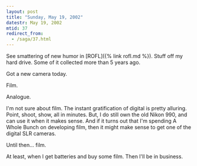 ```yaml
---
layout: post
title: "Sunday, May 19, 2002"
datestr: May 19, 2002
mtid: 37
redirect_from:
  - /saga/37.html
---
```


See smattering of new humor in [ROFL]({% link rofl.md %}). Stuff
off my hard drive. Some of it collected more than 5 years ago.

Got a new camera today.

Film.

Analogue.

I'm not sure about film. The instant gratification of digital is pretty alluring.
Point, shoot, show, all in minutes. But, I do still own the old Nikon 990, and
can use it when it makes sense. And if it turns out that I'm spending A Whole
Bunch on developing film, then it might make sense to get one of the digital
SLR cameras.

Until then... film.

At least, when I get batteries and buy some film. Then I'll be in business.


